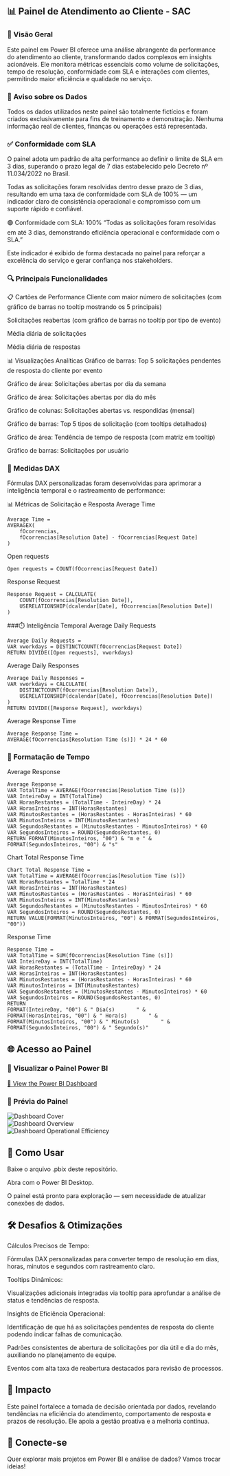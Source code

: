 ## 📊 Painel de Atendimento ao Cliente - SAC
### 🚀 Visão Geral
Este painel em Power BI oferece uma análise abrangente da performance do atendimento ao cliente, transformando dados complexos em insights acionáveis. Ele monitora
métricas essenciais como volume de solicitações, tempo de resolução, conformidade com SLA e interações com clientes, permitindo maior eficiência e qualidade no 
serviço.

### 🔐 Aviso sobre os Dados
Todos os dados utilizados neste painel são totalmente fictícios e foram criados exclusivamente para fins de treinamento e demonstração. Nenhuma informação real de 
clientes, finanças ou operações está representada.

### ✅ Conformidade com SLA
O painel adota um padrão de alta performance ao definir o limite de SLA em 3 dias, superando o prazo legal de 7 dias estabelecido pelo Decreto nº 11.034/2022 no 
Brasil.

Todas as solicitações foram resolvidas dentro desse prazo de 3 dias, resultando em uma taxa de conformidade com SLA de 100% — um indicador claro de consistência 
operacional e compromisso com um suporte rápido e confiável.

🟢 Conformidade com SLA: 100% “Todas as solicitações foram resolvidas em até 3 dias, demonstrando eficiência operacional e conformidade com o SLA.”

Este indicador é exibido de forma destacada no painel para reforçar a excelência do serviço e gerar confiança nos stakeholders.

### 🔍 Principais Funcionalidades
📋 Cartões de Performance
Cliente com maior número de solicitações (com gráfico de barras no tooltip mostrando os 5 principais)

Solicitações reabertas (com gráfico de barras no tooltip por tipo de evento)

Média diária de solicitações

Média diária de respostas

📊 Visualizações Analíticas
Gráfico de barras: Top 5 solicitações pendentes de resposta do cliente por evento

Gráfico de área: Solicitações abertas por dia da semana

Gráfico de área: Solicitações abertas por dia do mês

Gráfico de colunas: Solicitações abertas vs. respondidas (mensal)

Gráfico de barras: Top 5 tipos de solicitação (com tooltips detalhados)

Gráfico de área: Tendência de tempo de resposta (com matriz em tooltip)

Gráfico de barras: Solicitações por usuário

### 📐 Medidas DAX
Fórmulas DAX personalizadas foram desenvolvidas para aprimorar a inteligência temporal e o rastreamento de performance:

📊 Métricas de Solicitação e Resposta
Average Time
````
Average Time = 
AVERAGEX(
    fOcorrencias,
    fOcorrencias[Resolution Date] - fOcorrencias[Request Date]
)
````
Open requests
````
Open requests = COUNT(fOcorrencias[Request Date])
````
Response Request
````
Response Request = CALCULATE(
    COUNT(fOcorrencias[Resolution Date]),
    USERELATIONSHIP(dcalendar[Date], fOcorrencias[Resolution Date])
)
````
###⏱️ Inteligência Temporal
Average Daily Requests
````
Average Daily Requests = 
VAR vworkdays = DISTINCTCOUNT(fOcorrencias[Request Date])
RETURN DIVIDE([Open requests], vworkdays)
````
Average Daily Responses
````
Average Daily Responses = 
VAR vworkdays = CALCULATE(
    DISTINCTCOUNT(fOcorrencias[Resolution Date]),
    USERELATIONSHIP(dcalendar[Date], fOcorrencias[Resolution Date])
)
RETURN DIVIDE([Response Request], vworkdays)
````
Average Response Time
````
Average Response Time = 
AVERAGE(fOcorrencias[Resolution Time (s)]) * 24 * 60
````
### 🧮 Formatação de Tempo
Average Response
````
Average Response = 
VAR TotalTime = AVERAGE(fOcorrencias[Resolution Time (s)])
VAR InteireDay = INT(TotalTime)
VAR HorasRestantes = (TotalTime - InteireDay) * 24
VAR HorasInteiras = INT(HorasRestantes)
VAR MinutosRestantes = (HorasRestantes - HorasInteiras) * 60
VAR MinutosInteiros = INT(MinutosRestantes)
VAR SegundosRestantes = (MinutosRestantes - MinutosInteiros) * 60
VAR SegundosInteiros = ROUND(SegundosRestantes, 0)
RETURN FORMAT(MinutosInteiros, "00") & "m e " & FORMAT(SegundosInteiros, "00") & "s"
````
Chart Total Response Time
````
Chart Total Response Time = 
VAR TotalTime = AVERAGE(fOcorrencias[Resolution Time (s)])
VAR HorasRestantes = TotalTime * 24
VAR HorasInteiras = INT(HorasRestantes)
VAR MinutosRestantes = (HorasRestantes - HorasInteiras) * 60
VAR MinutosInteiros = INT(MinutosRestantes)
VAR SegundosRestantes = (MinutosRestantes - MinutosInteiros) * 60
VAR SegundosInteiros = ROUND(SegundosRestantes, 0)
RETURN VALUE(FORMAT(MinutosInteiros, "00") & FORMAT(SegundosInteiros, "00"))
````
Response Time
````
Response Time = 
VAR TotalTime = SUM(fOcorrencias[Resolution Time (s)])
VAR InteireDay = INT(TotalTime)
VAR HorasRestantes = (TotalTime - InteireDay) * 24
VAR HorasInteiras = INT(HorasRestantes)
VAR MinutosRestantes = (HorasRestantes - HorasInteiras) * 60
VAR MinutosInteiros = INT(MinutosRestantes)
VAR SegundosRestantes = (MinutosRestantes - MinutosInteiros) * 60
VAR SegundosInteiros = ROUND(SegundosRestantes, 0)
RETURN
FORMAT(InteireDay, "00") & " Dia(s)       " &
FORMAT(HorasInteiras, "00") & " Hora(s)       " &
FORMAT(MinutosInteiros, "00") & " Minuto(s)       " &
FORMAT(SegundosInteiros, "00") & " Segundo(s)"
````
## 🌐 Acesso ao Painel

### 🔗 Visualizar o Painel Power BI
[🔗 View the Power BI Dashboard](https://app.powerbi.com/view?r=eyJrIjoiODVmZTk2OTAtZTM1Mi00NzdhLTg3NWUtZjE4ZWYxOGJhZmI4IiwidCI6IjY1OWNlMmI4LTA3MTQtNDE5OC04YzM4LWRjOWI2MGFhYmI1NyJ9)


### 📸 Prévia do Painel
![Dashboard Cover](https://github.com/user-attachments/assets/588d4203-22b4-4e00-93c8-02c09dbfde6f)  
![Dashboard Overview](https://github.com/user-attachments/assets/e954de3f-8fec-467d-b7a2-0f613cd6ae8d)  
![Dashboard Operational Efficiency](https://github.com/user-attachments/assets/22cc65c5-b241-4a94-a684-751c886623a3)  


## 🧰 Como Usar
Baixe o arquivo .pbix deste repositório.

Abra com o Power BI Desktop.

O painel está pronto para exploração — sem necessidade de atualizar conexões de dados.

## 🛠️ Desafios & Otimizações
Cálculos Precisos de Tempo:

Fórmulas DAX personalizadas para converter tempo de resolução em dias, horas, minutos e segundos com rastreamento claro.

Tooltips Dinâmicos:

Visualizações adicionais integradas via tooltip para aprofundar a análise de status e tendências de resposta.

Insights de Eficiência Operacional:

Identificação de que há as solicitações pendentes de resposta do cliente podendo indicar falhas de comunicação.

Padrões consistentes de abertura de solicitações por dia útil e dia do mês, auxiliando no planejamento de equipe.

Eventos com alta taxa de reabertura destacados para revisão de processos.

## 🎯 Impacto

Este painel fortalece a tomada de decisão orientada por dados, revelando tendências na eficiência do atendimento, comportamento de resposta e prazos de resolução. 
Ele apoia a gestão proativa e a melhoria contínua.

## 📢 Conecte-se

Quer explorar mais projetos em Power BI e análise de dados? Vamos trocar ideias!
